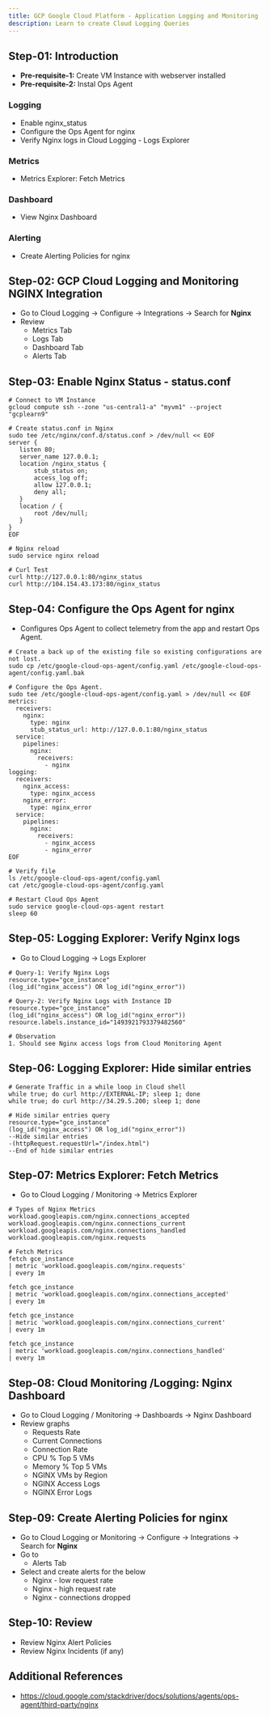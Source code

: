 ```yaml
---
title: GCP Google Cloud Platform - Application Logging and Monitoring
description: Learn to create Cloud Logging Queries 
---
```


## Step-01: Introduction
- **Pre-requisite-1:** Create VM Instance with webserver installed
- **Pre-requisite-2:** Instal Ops Agent
### Logging
- Enable nginx_status
- Configure the Ops Agent for nginx
- Verify Nginx logs in Cloud Logging - Logs Explorer
### Metrics
- Metrics Explorer: Fetch Metrics
### Dashboard
- View Nginx Dashboard
### Alerting
- Create Alerting Policies for nginx

## Step-02: GCP Cloud Logging and Monitoring NGINX Integration
- Go to Cloud Logging -> Configure -> Integrations -> Search for **Nginx**
- Review
  - Metrics Tab
  - Logs Tab
  - Dashboard Tab
  - Alerts Tab

## Step-03: Enable Nginx Status - status.conf
```t
# Connect to VM Instance
gcloud compute ssh --zone "us-central1-a" "myvm1" --project "gcplearn9"

# Create status.conf in Nginx
sudo tee /etc/nginx/conf.d/status.conf > /dev/null << EOF
server {
   listen 80;
   server_name 127.0.0.1;
   location /nginx_status {
       stub_status on;
       access_log off;
       allow 127.0.0.1;
       deny all;
   }
   location / {
       root /dev/null;
   }
}
EOF

# Nginx reload
sudo service nginx reload

# Curl Test
curl http://127.0.0.1:80/nginx_status
curl http://104.154.43.173:80/nginx_status
```


## Step-04: Configure the Ops Agent for nginx
- Configures Ops Agent to collect telemetry from the app and restart Ops Agent.
```t
# Create a back up of the existing file so existing configurations are not lost.
sudo cp /etc/google-cloud-ops-agent/config.yaml /etc/google-cloud-ops-agent/config.yaml.bak

# Configure the Ops Agent.
sudo tee /etc/google-cloud-ops-agent/config.yaml > /dev/null << EOF
metrics:
  receivers:
    nginx:
      type: nginx
      stub_status_url: http://127.0.0.1:80/nginx_status
  service:
    pipelines:
      nginx:
        receivers:
          - nginx
logging:
  receivers:
    nginx_access:
      type: nginx_access
    nginx_error:
      type: nginx_error
  service:
    pipelines:
      nginx:
        receivers:
          - nginx_access
          - nginx_error
EOF

# Verify file
ls /etc/google-cloud-ops-agent/config.yaml
cat /etc/google-cloud-ops-agent/config.yaml

# Restart Cloud Ops Agent
sudo service google-cloud-ops-agent restart
sleep 60
```

## Step-05: Logging Explorer: Verify Nginx logs
- Go to Cloud Logging -> Logs Explorer
```t
# Query-1: Verify Nginx Logs
resource.type="gce_instance"
(log_id("nginx_access") OR log_id("nginx_error"))

# Query-2: Verify Nginx Logs with Instance ID
resource.type="gce_instance"
(log_id("nginx_access") OR log_id("nginx_error"))
resource.labels.instance_id="1493921793379482560"

# Observation
1. Should see Nginx access logs from Cloud Monitoring Agent
```

## Step-06: Logging Explorer: Hide similar entries
```t
# Generate Traffic in a while loop in Cloud shell
while true; do curl http://EXTERNAL-IP; sleep 1; done
while true; do curl http://34.29.5.200; sleep 1; done

# Hide similar entries query
resource.type="gce_instance"
(log_id("nginx_access") OR log_id("nginx_error"))
--Hide similar entries
-(httpRequest.requestUrl="/index.html")
--End of hide similar entries
```

## Step-07: Metrics Explorer: Fetch Metrics
- Go to Cloud Logging / Monitoring -> Metrics Explorer
```t
# Types of Nginx Metrics
workload.googleapis.com/nginx.connections_accepted
workload.googleapis.com/nginx.connections_current
workload.googleapis.com/nginx.connections_handled
workload.googleapis.com/nginx.requests

# Fetch Metrics
fetch gce_instance
| metric 'workload.googleapis.com/nginx.requests'
| every 1m

fetch gce_instance
| metric 'workload.googleapis.com/nginx.connections_accepted'
| every 1m

fetch gce_instance
| metric 'workload.googleapis.com/nginx.connections_current'
| every 1m

fetch gce_instance
| metric 'workload.googleapis.com/nginx.connections_handled'
| every 1m
```
## Step-08: Cloud Monitoring /Logging: Nginx Dashboard
- Go to Cloud Logging / Monitoring -> Dashboards -> Nginx Dashboard
- Review graphs
  - Requests Rate
  - Current Connections
  - Connection Rate
  - CPU % Top 5 VMs
  - Memory % Top 5 VMs
  - NGINX VMs by Region
  - NGINX Access Logs
  - NGINX Error Logs

## Step-09: Create Alerting Policies for nginx
- Go to Cloud Logging or Monitoring -> Configure -> Integrations -> Search for **Nginx**
- Go to
  - Alerts Tab
- Select and create alerts for the below
  - Nginx - low request rate
  - Nginx - high request rate
  - Nginx - connections dropped

## Step-10: Review 
- Review Nginx Alert Policies
- Review Nginx Incidents (if any)


## Additional References
- https://cloud.google.com/stackdriver/docs/solutions/agents/ops-agent/third-party/nginx

